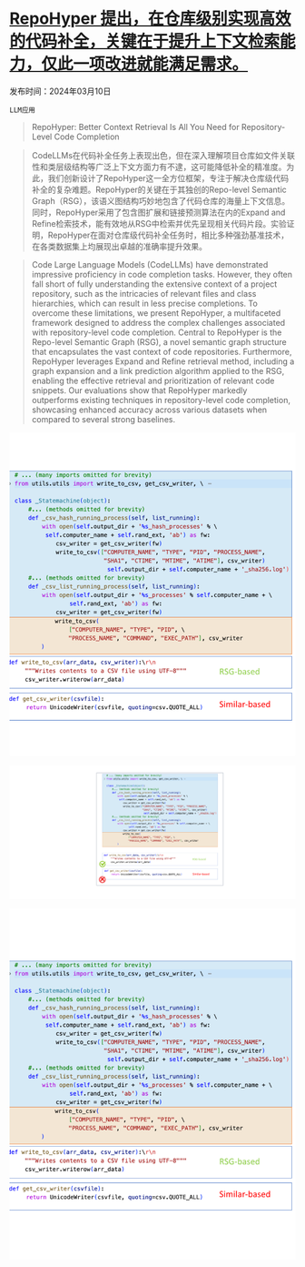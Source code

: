 # [RepoHyper 提出，在仓库级别实现高效的代码补全，关键在于提升上下文检索能力，仅此一项改进就能满足需求。](https://arxiv.org/abs/2403.06095)

发布时间：2024年03月10日

`LLM应用`

> RepoHyper: Better Context Retrieval Is All You Need for Repository-Level Code Completion

> CodeLLMs在代码补全任务上表现出色，但在深入理解项目仓库如文件关联性和类层级结构等广泛上下文方面力有不逮，这可能降低补全的精准度。为此，我们创新设计了RepoHyper这一全方位框架，专注于解决仓库级代码补全的复杂难题。RepoHyper的关键在于其独创的Repo-level Semantic Graph（RSG），该语义图结构巧妙地包含了代码仓库的海量上下文信息。同时，RepoHyper采用了包含图扩展和链接预测算法在内的Expand and Refine检索技术，能有效地从RSG中检索并优先呈现相关代码片段。实验证明，RepoHyper在面对仓库级代码补全任务时，相比多种强劲基准技术，在各类数据集上均展现出卓越的准确率提升效果。

> Code Large Language Models (CodeLLMs) have demonstrated impressive proficiency in code completion tasks. However, they often fall short of fully understanding the extensive context of a project repository, such as the intricacies of relevant files and class hierarchies, which can result in less precise completions. To overcome these limitations, we present RepoHyper, a multifaceted framework designed to address the complex challenges associated with repository-level code completion. Central to RepoHyper is the Repo-level Semantic Graph (RSG), a novel semantic graph structure that encapsulates the vast context of code repositories. Furthermore, RepoHyper leverages Expand and Refine retrieval method, including a graph expansion and a link prediction algorithm applied to the RSG, enabling the effective retrieval and prioritization of relevant code snippets. Our evaluations show that RepoHyper markedly outperforms existing techniques in repository-level code completion, showcasing enhanced accuracy across various datasets when compared to several strong baselines.

![RepoHyper 提出，在仓库级别实现高效的代码补全，关键在于提升上下文检索能力，仅此一项改进就能满足需求。](../../../paper_images/2403.06095/x1.png)

![RepoHyper 提出，在仓库级别实现高效的代码补全，关键在于提升上下文检索能力，仅此一项改进就能满足需求。](../../../paper_images/2403.06095/x2.png)

![RepoHyper 提出，在仓库级别实现高效的代码补全，关键在于提升上下文检索能力，仅此一项改进就能满足需求。](../../../paper_images/2403.06095/x3.png)